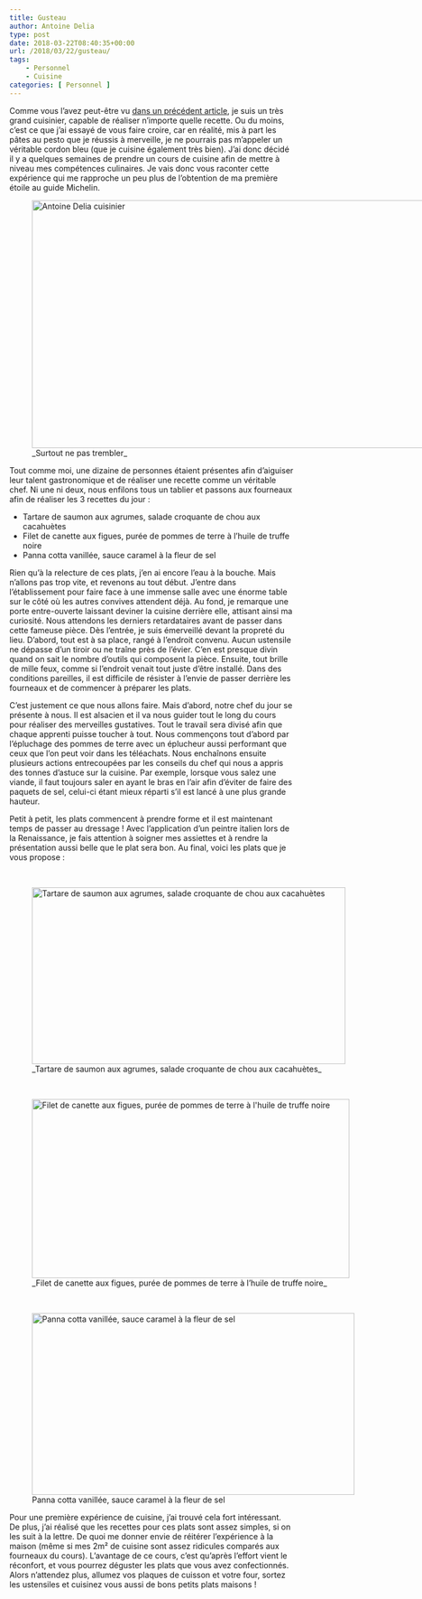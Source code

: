 ```yaml
---
title: Gusteau
author: Antoine Delia
type: post
date: 2018-03-22T08:40:35+00:00
url: /2018/03/22/gusteau/
tags:
    - Personnel
    - Cuisine
categories: [ Personnel ]
---
```

Comme vous l&#8217;avez peut-être vu [dans un précédent article][1], je suis un très grand cuisinier, capable de réaliser n&#8217;importe quelle recette. Ou du moins, c&#8217;est ce que j&#8217;ai essayé de vous faire croire, car en réalité, mis à part les pâtes au pesto que je réussis à merveille, je ne pourrais pas m&#8217;appeler un véritable cordon bleu (que je cuisine également très bien). J&#8217;ai donc décidé il y a quelques semaines de prendre un cours de cuisine afin de mettre à niveau mes compétences culinaires. Je vais donc vous raconter cette expérience qui me rapproche un peu plus de l&#8217;obtention de ma première étoile au guide Michelin.

<figure style="width: 780px" class="wp-caption aligncenter"><img loading="lazy" src="https://i0.wp.com/i.imgur.com/sgIQhUX.jpg?resize=780%2C439&#038;ssl=1" alt="Antoine Delia cuisinier" width="780" height="439" data-recalc-dims="1" /><figcaption class="wp-caption-text">_Surtout ne pas trembler_</figcaption></figure>

Tout comme moi, une dizaine de personnes étaient présentes afin d&#8217;aiguiser leur talent gastronomique et de réaliser une recette comme un véritable chef. Ni une ni deux, nous enfilons tous un tablier et passons aux fourneaux afin de réaliser les 3 recettes du jour :

  * Tartare de saumon aux agrumes, salade croquante de chou aux cacahuètes
  * Filet de canette aux figues, purée de pommes de terre à l&#8217;huile de truffe noire
  * Panna cotta vanillée, sauce caramel à la fleur de sel

Rien qu&#8217;à la relecture de ces plats, j&#8217;en ai encore l&#8217;eau à la bouche. Mais n&#8217;allons pas trop vite, et revenons au tout début. J&#8217;entre dans l&#8217;établissement pour faire face à une immense salle avec une énorme table sur le côté où les autres convives attendent déjà. Au fond, je remarque une porte entre-ouverte laissant deviner la cuisine derrière elle, attisant ainsi ma curiosité. Nous attendons les derniers retardataires avant de passer dans cette fameuse pièce. Dès l&#8217;entrée, je suis émerveillé devant la propreté du lieu. D&#8217;abord, tout est à sa place, rangé à l&#8217;endroit convenu. Aucun ustensile ne dépasse d&#8217;un tiroir ou ne traîne près de l&#8217;évier. C&#8217;en est presque divin quand on sait le nombre d&#8217;outils qui composent la pièce. Ensuite, tout brille de mille feux, comme si l&#8217;endroit venait tout juste d&#8217;être installé. Dans des conditions pareilles, il est difficile de résister à l&#8217;envie de passer derrière les fourneaux et de commencer à préparer les plats.

C&#8217;est justement ce que nous allons faire. Mais d&#8217;abord, notre chef du jour se présente à nous. Il est alsacien et il va nous guider tout le long du cours pour réaliser des merveilles gustatives. Tout le travail sera divisé afin que chaque apprenti puisse toucher à tout. Nous commençons tout d&#8217;abord par l&#8217;épluchage des pommes de terre avec un éplucheur aussi performant que ceux que l&#8217;on peut voir dans les téléachats. Nous enchaînons ensuite plusieurs actions entrecoupées par les conseils du chef qui nous a appris des tonnes d&#8217;astuce sur la cuisine. Par exemple, lorsque vous salez une viande, il faut toujours saler en ayant le bras en l&#8217;air afin d&#8217;éviter de faire des paquets de sel, celui-ci étant mieux réparti s&#8217;il est lancé à une plus grande hauteur.

Petit à petit, les plats commencent à prendre forme et il est maintenant temps de passer au dressage ! Avec l&#8217;application d&#8217;un peintre italien lors de la Renaissance, je fais attention à soigner mes assiettes et à rendre la présentation aussi belle que le plat sera bon. Au final, voici les plats que je vous propose :

&nbsp;

<figure style="width: 556px" class="wp-caption aligncenter"><img loading="lazy" src="https://i0.wp.com/i.imgur.com/bP9FZtB.jpg?resize=556%2C313&#038;ssl=1" alt="Tartare de saumon aux agrumes, salade croquante de chou aux cacahuètes" width="556" height="313" data-recalc-dims="1" /><figcaption class="wp-caption-text">_Tartare de saumon aux agrumes, salade croquante de chou aux cacahuètes_ </figcaption></figure>

&nbsp;

<figure style="width: 563px" class="wp-caption aligncenter"><img loading="lazy" src="https://i0.wp.com/i.imgur.com/Lf3lsSe.jpg?resize=563%2C317&#038;ssl=1" alt="Filet de canette aux figues, purée de pommes de terre à l'huile de truffe noire" width="563" height="317" data-recalc-dims="1" /><figcaption class="wp-caption-text">_Filet de canette aux figues, purée de pommes de terre à l&#8217;huile de truffe noire_</figcaption></figure>

&nbsp;

<figure style="width: 572px" class="wp-caption aligncenter"><img loading="lazy" src="https://i0.wp.com/i.imgur.com/OAYPeJo.jpg?resize=572%2C322&#038;ssl=1" alt="Panna cotta vanillée, sauce caramel à la fleur de sel" width="572" height="322" data-recalc-dims="1" /><figcaption class="wp-caption-text">Panna cotta vanillée, sauce caramel à la fleur de sel</figcaption></figure>

Pour une première expérience de cuisine, j&#8217;ai trouvé cela fort intéressant. De plus, j&#8217;ai réalisé que les recettes pour ces plats sont assez simples, si on les suit à la lettre. De quoi me donner envie de réitérer l&#8217;expérience à la maison (même si mes 2m² de cuisine sont assez ridicules comparés aux fourneaux du cours). L&#8217;avantage de ce cours, c&#8217;est qu&#8217;après l&#8217;effort vient le réconfort, et vous pourrez déguster les plats que vous avez confectionnés. Alors n&#8217;attendez plus, allumez vos plaques de cuisson et votre four, sortez les ustensiles et cuisinez vous aussi de bons petits plats maisons !

 [1]: https://blog.antoinedelia.fr/2017/08/30/charlie-et-la-chocolaterie/